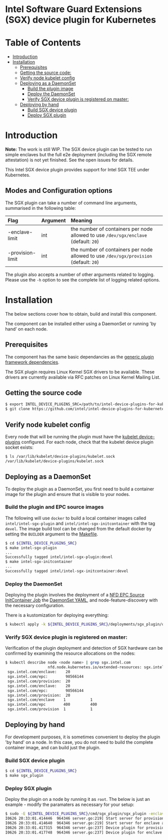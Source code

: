 # Intel Software Guard Extensions (SGX) device plugin for Kubernetes

# Table of Contents

* [Introduction](#introduction)
* [Installation](#installation)
    * [Prerequisites](#prerequisites)
    * [Getting the source code:](#getting-the-source-code)
    * [Verify node kubelet config](#verify-node-kubelet-config)
    * [Deploying as a DaemonSet](#deploying-as-a-daemonset)
        * [Build the plugin image](#build-the-plugin-image)
        * [Deploy the DaemonSet](#deploy-the-daemonset)
        * [Verify SGX device plugin is registered on master:](#verify-sgx-device-plugin-is-registered-on-master)
    * [Deploying by hand](#deploying-by-hand)
        * [Build SGX device plugin](#build-sgx-device-plugin)
        * [Deploy SGX plugin](#deploy-sgx-plugin)

# Introduction

**Note:** The work is still WIP. The SGX device plugin can be tested to run simple enclaves
but the full e2e deployment (including the SGX remote attestation) is not yet finished. See
the open issues for details.

This Intel SGX device plugin provides support for Intel SGX TEE under Kubernetes.

## Modes and Configuration options

The SGX plugin can take a number of command line arguments, summarised in the following table:

| Flag | Argument | Meaning |
|:---- |:-------- |:------- |
| -enclave-limit | int | the number of containers per node allowed to use `/dev/sgx/enclave` (default: `20`) |
| -provision-limit | int | the number of containers per node allowed to use `/dev/sgx/provision` (default: `20`) |

The plugin also accepts a number of other arguments related to logging. Please use the `-h` option to see
the complete list of logging related options.

# Installation

The below sections cover how to obtain, build and install this component.

The component can be installed either using a DaemonSet or running 'by hand' on each node.

## Prerequisites

The component has the same basic dependancies as the
[generic plugin framework dependencies](../../README.md#about).

The SGX plugin requires Linux Kernel SGX drivers to be available. These drivers
are currently available via RFC patches on Linux Kernel Mailing List.

## Getting the source code

```bash
$ export INTEL_DEVICE_PLUGINS_SRC=/path/to/intel-device-plugins-for-kubernetes
$ git clone https://github.com/intel/intel-device-plugins-for-kubernetes ${INTEL_DEVICE_PLUGINS_SRC}
```

## Verify node kubelet config

Every node that will be running the plugin must have the
[kubelet device-plugins](https://kubernetes.io/docs/concepts/extend-kubernetes/compute-storage-net/device-plugins/)
configured. For each node, check that the kubelet device plugin socket exists:

```bash
$ ls /var/lib/kubelet/device-plugins/kubelet.sock
/var/lib/kubelet/device-plugins/kubelet.sock
```

## Deploying as a DaemonSet

To deploy the plugin as a DaemonSet, you first need to build a container image for the plugin and
ensure that is visible to your nodes.

### Build the plugin and EPC source images

The following will use `docker` to build a local container images called `intel/intel-sgx-plugin`
and `intel/intel-sgx-initcontainer` with the tag `devel`. The image build tool can be changed from the
default docker by setting the `BUILDER` argument to the [Makefile](../../Makefile).

```bash
$ cd ${INTEL_DEVICE_PLUGINS_SRC}
$ make intel-sgx-plugin
...
Successfully tagged intel/intel-sgx-plugin:devel
$ make intel-sgx-initcontainer
...
Successfully tagged intel/intel-sgx-initcontainer:devel
```

### Deploy the DaemonSet

Deploying the plugin involves the deployment of a
[NFD EPC Source InitContainer Job](../../deployments/sgx_plugin/base/intel-sgx-hookinstall.yaml) the
[DaemonSet YAML](../../deployments/sgx_plugin/base/intel-sgx-plugin.yaml), and node-feature-discovery
with the necessary configuration.

There is a kustomization for deploying everything:
```bash
$ kubectl apply -k ${INTEL_DEVICE_PLUGINS_SRC}/deployments/sgx_plugin/overlays/nfd
```

### Verify SGX device plugin is registered on master:

Verification of the plugin deployment and detection of SGX hardware can be confirmed by
examining the resource allocations on the nodes:

```bash
$ kubectl describe node <node name> | grep sgx.intel.com
                   nfd.node.kubernetes.io/extended-resources: sgx.intel.com/epc
 sgx.intel.com/enclave:    20
 sgx.intel.com/epc:        98566144
 sgx.intel.com/provision:  20
 sgx.intel.com/enclave:    20
 sgx.intel.com/epc:        98566144
 sgx.intel.com/provision:  20
 sgx.intel.com/enclave    1           1
 sgx.intel.com/epc        400         400
 sgx.intel.com/provision  1           1
```

## Deploying by hand

For development purposes, it is sometimes convenient to deploy the plugin 'by hand' on a node.
In this case, you do not need to build the complete container image, and can build just the plugin.

### Build SGX device plugin

```bash
$ cd ${INTEL_DEVICE_PLUGINS_SRC}
$ make sgx_plugin
```

### Deploy SGX plugin

Deploy the plugin on a node by running it as `root`. The below is just an example - modify the
paramaters as necessary for your setup:

```bash
$ sudo -E ${INTEL_DEVICE_PLUGINS_SRC}/cmd/sgx_plugin/sgx_plugin -enclave-limit 50 -provision-limit 1 -v 2
I0626 20:33:01.414446  964346 server.go:219] Start server for provision at: /var/lib/kubelet/device-plugins/sgx.intel.com-provision.sock
I0626 20:33:01.414640  964346 server.go:219] Start server for enclave at: /var/lib/kubelet/device-plugins/sgx.intel.com-enclave.sock
I0626 20:33:01.417315  964346 server.go:237] Device plugin for provision registered
I0626 20:33:01.417748  964346 server.go:237] Device plugin for enclave registered
```
